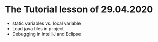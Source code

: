 # The Tutorial lesson of 29.04.2020

- static variables vs. local variable
- Load java files in project
- Debugging in IntelliJ and Eclipse
